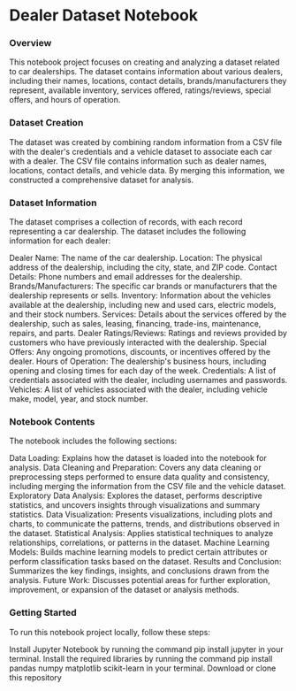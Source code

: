 <h1>Dealer Dataset Notebook</h1>
<h3>Overview</h3>
This notebook project focuses on creating and analyzing a dataset related to car dealerships. The dataset contains information about various dealers, including their names, locations, contact details, brands/manufacturers they represent, available inventory, services offered, ratings/reviews, special offers, and hours of operation.

<h3>Dataset Creation</h3>
The dataset was created by combining random information from a CSV file with the dealer's credentials and a vehicle dataset to associate each car with a dealer. The CSV file contains information such as dealer names, locations, contact details, and vehicle data. By merging this information, we constructed a comprehensive dataset for analysis.

<h3>Dataset Information</h3>
The dataset comprises a collection of records, with each record representing a car dealership. The dataset includes the following information for each dealer:

Dealer Name: The name of the car dealership.
Location: The physical address of the dealership, including the city, state, and ZIP code.
Contact Details: Phone numbers and email addresses for the dealership.
Brands/Manufacturers: The specific car brands or manufacturers that the dealership represents or sells.
Inventory: Information about the vehicles available at the dealership, including new and used cars, electric models, and their stock numbers.
Services: Details about the services offered by the dealership, such as sales, leasing, financing, trade-ins, maintenance, repairs, and parts.
Dealer Ratings/Reviews: Ratings and reviews provided by customers who have previously interacted with the dealership.
Special Offers: Any ongoing promotions, discounts, or incentives offered by the dealer.
Hours of Operation: The dealership's business hours, including opening and closing times for each day of the week.
Credentials: A list of credentials associated with the dealer, including usernames and passwords.
Vehicles: A list of vehicles associated with the dealer, including vehicle make, model, year, and stock number.
<h3>Notebook Contents</h3>
The notebook includes the following sections:

Data Loading: Explains how the dataset is loaded into the notebook for analysis.
Data Cleaning and Preparation: Covers any data cleaning or preprocessing steps performed to ensure data quality and consistency, including merging the information from the CSV file and the vehicle dataset.
Exploratory Data Analysis: Explores the dataset, performs descriptive statistics, and uncovers insights through visualizations and summary statistics.
Data Visualization: Presents visualizations, including plots and charts, to communicate the patterns, trends, and distributions observed in the dataset.
Statistical Analysis: Applies statistical techniques to analyze relationships, correlations, or patterns in the dataset.
Machine Learning Models: Builds machine learning models to predict certain attributes or perform classification tasks based on the dataset.
Results and Conclusion: Summarizes the key findings, insights, and conclusions drawn from the analysis.
Future Work: Discusses potential areas for further exploration, improvement, or expansion of the dataset or analysis methods.

<h3>Getting Started</h3>
To run this notebook project locally, follow these steps:

Install Jupyter Notebook by running the command pip install jupyter in your terminal.
Install the required libraries by running the command pip install pandas numpy matplotlib scikit-learn in your terminal.
Download or clone this repository
